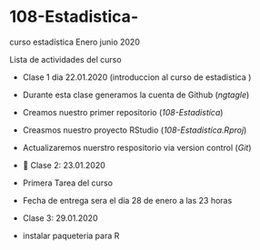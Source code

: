 # 108-Estadistica-
curso estadística Enero junio 2020 

Lista de actividades del curso

+ Clase 1 dia 22.01.2020 (introduccion al curso de estadistica ) 
+ Durante esta clase generamos la cuenta de Github (*ngtagle*)
+ Creamos nuestro primer repositorio (*108-Estadistíca*)
+ Creasmos nuestro proyecto RStudio (*108-Estadistíca.Rproj*)
+ Actualizaremos nuerstro respositorio via version control (*Git*)



+ :paperclip: Clase 2: 23.01.2020 
+ Primera Tarea del curso 
+ Fecha de entrega sera el dia 28 de enero a las 23 horas 

+ Clase 3: 29.01.2020
 + instalar paqueteria para R 